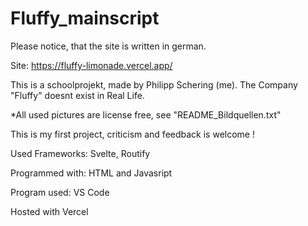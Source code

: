 # Fluffy_mainscript

Please notice, that the site is written in german.

Site: https://fluffy-limonade.vercel.app/

This is a schoolprojekt, made by Philipp Schering (me). The Company "Fluffy" doesnt exist in Real Life.

*All used pictures are license free, see "README_Bildquellen.txt"

This is my first project, criticism and feedback is welcome !


Used Frameworks: Svelte, Routify

Programmed with: HTML and Javasript

Program used: VS Code

Hosted with Vercel
